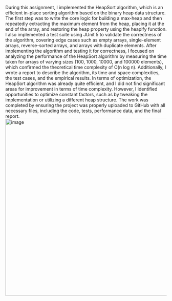 During this assignment, I implemented the HeapSort algorithm, which is an efficient in-place sorting algorithm based on the binary heap data structure. The first step was to write the core logic for building a max-heap and then repeatedly extracting the maximum element from the heap, placing it at the end of the array, and restoring the heap property using the heapify function. I also implemented a test suite using JUnit 5 to validate the correctness of the algorithm, covering edge cases such as empty arrays, single-element arrays, reverse-sorted arrays, and arrays with duplicate elements. After implementing the algorithm and testing it for correctness, I focused on analyzing the performance of the HeapSort algorithm by measuring the time taken for arrays of varying sizes (100, 1000, 10000, and 100000 elements), which confirmed the theoretical time complexity of O(n log n). Additionally, I wrote a report to describe the algorithm, its time and space complexities, the test cases, and the empirical results. In terms of optimization, the HeapSort algorithm was already quite efficient, and I did not find significant areas for improvement in terms of time complexity. However, I identified opportunities to optimize constant factors, such as by tweaking the implementation or utilizing a different heap structure. The work was completed by ensuring the project was properly uploaded to GitHub with all necessary files, including the code, tests, performance data, and the final report.
<img width="1314" height="553" alt="image" src="C:\Users\daryn\Pictures\Новая папка\task2.png" />

